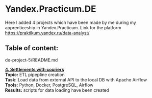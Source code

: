 # Yandex.Practicum.DE
 
Here I added 4 projects which have been made by me during my apprenticeship in Yandex.Practicum. Link for the platform https://praktikum.yandex.ru/data-analyst/

## Table of content:
de-project-5/README.md

**[4. Settlements with couriers](https://github.com/makarov-m/Yandex.Practicum.DE/tree/main/de-project-5)** <br />
**Topic:** ETL pipepline creation<br />
**Task:** Load data from external API to the local DB with Apache Airflow <br />
**Tools:** Python, Docker, PostgreSQL, Airflow <br />
**Results:** scripts for data loading have been created<br />
